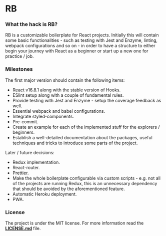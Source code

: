 # RB

### What the hack is RB?

RB is a customizable boilerplate for React projects. Initially this will contain some basic functionalities - such as testing with Jest and Enzyme, linting, webpack configurations and so on - in order to have a structure to either begin your journey with React as a beginner or start up a new one for practice / job.

### Milestones

The first major version should contain the following items:
- React v16.8.1 along with the stable version of Hooks.
- ESlint setup along with a couple of fundamental rules.
- Provide testing with Jest and Enzyme - setup the coverage feedback as well.
- Essential webpack and babel configurations.
- Integrate styled-components.
- Pre-commit.
- Create an example for each of the implemented stuff for the explorers / beginners.
- Establish a well-detailed documentation about the packages, useful techniques and tricks to introduce some parts of the project.

Later / future decisions:
- Redux implementation.
- React-router.
- Prettier.
- Make the whole boilerplate configurable via custom scripts - e.g. not all of the projects are running Redux, this is an unnecessary dependency that should be avoided by the aforementioned feature.
- Automatic Heroku deployment.
- PWA.

### License

The project is under the MIT license. For more information read the [**LICENSE.md**](./LICENSE.md) file.
